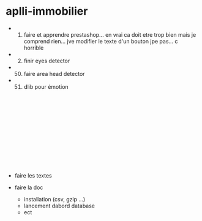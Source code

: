 # aplli-immobilier

  - 1) faire et apprendre prestashop... en vrai ca doit etre trop bien mais je comprend rien... jve modifier le texte d'un bouton jpe pas... c horrible

  - 2) finir eyes detector
  
  - 50) faire area head detector

  - 51) dlib pour émotion

  <br><br><br><br><br><br><br><br><br><br><br>

  - faire les textes 
   
  - faire la doc 
    - installation (csv, gzip ...)
    - lancement dabord database
    - ect

